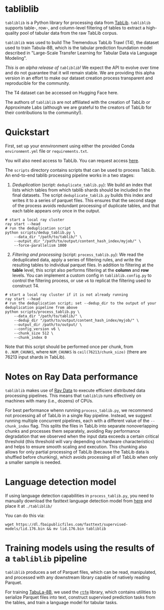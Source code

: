 # tabliblib

`tabliblib` is a Python library for processing data from [TabLib](https://arxiv.org/abs/2310.07875).
`tabliblib` supports table-, row-, and column-level filtering of tables to extract
a high-quality pool of tabular data from the raw TabLib corpus.

`tabliblib` was used to build The Tremendous TabLib Trawl (T4), the dataset used to 
train Tabula-8B, which is the tabular prediction foundation model described in
"Large-Scale Transfer Learning for Tabular Data via Language Modeling".

*This is an alpha release of `tabliblib`!* We expect the API to evolve over time
and do not guarantee that it will remain stable.
We are providing this alpha version in an effort to make our dataset creation process
transparent and reproducible for the community.

The T4 dataset can be accessed on Hugging Face here.

The authors of `tabliblib` are not affiliated with the creation of TabLib or Approximate Labs
(although we are grateful to the creators of TabLib for their contributions to the community!).

# Quickstart

First, set up your ennvironment using either the provided Conda `environment.yml`
file or `requirements.txt`.

You will also need access to TabLib. You can request access 
[here](https://huggingface.co/datasets/approximatelabs/tablib-v1-full). 

The `scripts` directory contains scripts that can be used to process TabLib.
An end-to-end tablib processing pipeline works in a two stages:
1. *Deduplication* (script: `deduplicate_tablib.py`): We build an index that lists which tables from which tablib 
shards should be included in the final datasets. The script `deduplicate_tablib.py` 
builds this index and writes it to a series of parquet files. This ensures that the
second stage of the process avoids redundant processing of duplicate tables,
and that each table appears only once in the output.
```shell
# start a local ray cluster
ray start --head
# run the deduplication script
python scripts/dedup_tablib.py \
    --data_dir "/path/to/tablib/" \
    --output_dir "/path/to/output/content_hash_index/myjob/" \
    --force-parallelism 1000
```
2. *Filtering and processing* (script: `process_tablib.py`): We read the deduplicated data, apply a series of filtering rules, 
and write the resulting tables to individual parquet files.
In addition to filtering at the **table** level, this script also performs filtering at the 
**column** and **row** levels. You can implement a custom config in `tabliblib.config.py`
to control the filtering process, or use `v6` to replicat the filtering used to construct T4.
```shell
# start a local ray cluster if it is not already running
ray start --head
# run the deduplication script; set --dedup_dir to the output of your deduplication pipeline from above
python scripts/process_tablib.py \
    --data_dir "/path/to/tablib/" \
    --dedup_dir "/path/to/output/content_hash_index/myjob/" \
    --output_dir /path/to/output/ \
    --config_version v6 \
    --chunk_size 512 \
    --chunk_index 0
```
Note that this script should be performed once per chunk, from `0..NUM_CHUNKS`,
where `NUM_CHUNKS` is `ceil(76213/chunk_size)` (there are 76213 input shards in TabLib).


# Notes on Ray Data performance

`tabliblib` makes use of [Ray Data](https://docs.ray.io/en/latest/data/overview.html) to execute
efficient distributed data processing pipelines. This means that `tabliblib` runs effectively 
on machines with many (i.e., dozens) of CPUs.

For best performance whenn running `process_tablib.py`, we recommend not processing all of 
TabLib in a single Ray pipeline. Instead, we suggest running multiple concurrent pipelines, 
each with a different value of the `--chunk_index` flag. This splits the files in TabLib
into separate nonoverlapping chunks and processes them separately, avoiding Ray performance
degradation that we observed when the input data exceeds a certain critical threshold
(this threshold will vary depending on hardware characteristics)
and helps to ensure smooth scaling and execution. 
This chunking also allows for only partial processing of TabLib 
(because the TabLib data is shuffled before chunking), which avoids processing
all of TabLib when only a smaller sample is needed.

# Language detection model

If using language detection capabilities in `process_tablib.py`,
you need to manually download the fasttext language detection model from [here](
https://fasttext.cc/docs/en/language-identification.html) and place it at `./tabliblib/`

You can do this via:

```shell
wget https://dl.fbaipublicfiles.com/fasttext/supervised-models/lid.176.bin && mv lid.176.bin tabliblib
```

# Training models using the results of a `tabliblib` pipeline

`tabliblib` produces a set of Parquet files, which can be read, manipulated, and processed
with any downstream library capable of natively reading Parquet.

For training [TabuLa-8B](https://huggingface.co/mlfoundations/tabula-8b), 
we used the [`rtfm`](https://github.com/mlfoundations/rtfm) library, which contains utilities
to serialize Parquet files into text, construct supervised prediction tasks
from the tables, and train a language model for tabular tasks.